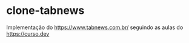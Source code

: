 # clone-tabnews
Implementação do https://www.tabnews.com.br/ seguindo as aulas do https://curso.dev
